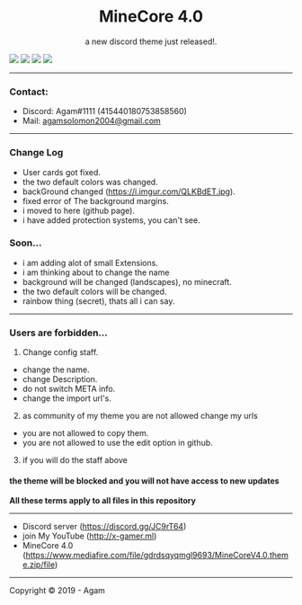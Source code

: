 <h1 align="center">MineCore 4.0</h1>
<p align="center">a new discord theme just released!.</p>

![](https://i.imgur.com/z8Ni2Gg.png)
![](https://i.imgur.com/IbjntrA.png)
![](https://i.imgur.com/Stu70Sn.png)
![](https://i.imgur.com/Hhk3LZh.png)

---
### Contact:
+ Discord: Agam#1111 (415440180753858560)
+ Mail: agamsolomon2004@gmail.com

---
### Change Log
- User cards got fixed.
- the two default colors was changed.
- backGround changed (https://i.imgur.com/QLKBdET.jpg).
- fixed error of The background margins.
- i moved to here (github page).
- i have added protection systems, you can't see.

### Soon...
- i am adding alot of small Extensions.
- i am thinking about to change the name
- background will be changed (landscapes), no minecraft.
- the two default colors will be changed.
- rainbow thing (secret), thats all i can say.

---
### Users are forbidden...
1. Change config staff.
- change the name.
- change Description.
- do not switch META info.
- change the import url's.
2. as community of my theme you are not allowed change my urls
- you are not allowed to copy them.
- you are not allowed to use the edit option in github.
3. if you will do the staff above 
#### the theme will be blocked and you will not have access to new updates
**All these terms apply to all files in this repository**

---

- Discord server (https://discord.gg/JC9rT64)
- join My YouTube (http://x-gamer.ml)
- MineCore 4.0 (https://www.mediafire.com/file/gdrdsqyqmgl9693/MineCoreV4.0.theme.zip/file)  

---
Copyright © 2019 - Agam
